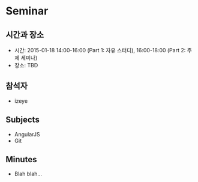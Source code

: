 Seminar
=======

시간과 장소
--------
* 시간: 2015-01-18 14:00-16:00 (Part 1: 자유 스터디), 16:00-18:00 (Part 2: 주제 세미나)
* 장소: TBD

참석자
----
* izeye

Subjects
--------
* AngularJS
* Git

Minutes
-------
* Blah blah...